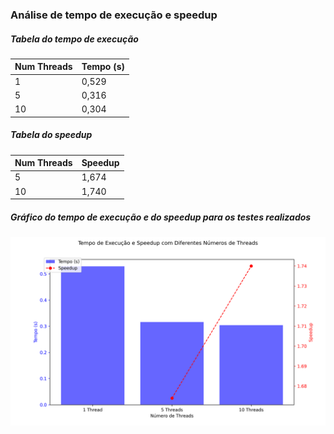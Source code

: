 

### Análise de tempo de execução e speedup

##### Tabela do tempo de execução

| Num Threads | Tempo (s) |
| ----------- | --------- |
| 1           | 0,529     |
| 5           | 0,316     |
| 10          | 0,304     |
##### Tabela do speedup

| Num Threads | Speedup |
| ----------- | ------- |
| 5           | 1,674   |
| 10          | 1,740   |
##### Gráfico do tempo de execução e do speedup para os testes realizados

![tempo_e_speedup.png](tempo_e_speedup.png)
